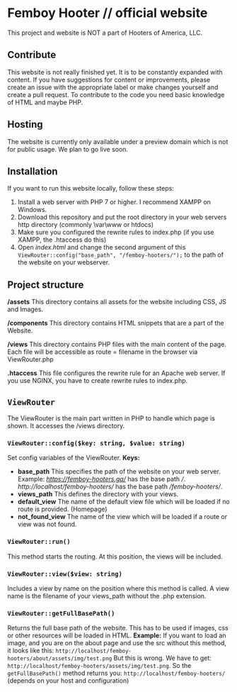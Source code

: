 # Femboy Hooter // official website
This project and website is NOT a part of Hooters of America, LLC.

## Contribute
This website is not really finished yet. 
It is to be constantly expanded with content. 
If you have suggestions for content or improvements, please create an issue with the appropriate label or make changes yourself and create a pull request. 
To contribute to the code you need basic knowledge of HTML and maybe PHP.

## Hosting
The website is currently only available under a preview domain which is not for public usage.
We plan to go live soon.

## Installation
If you want to run this website locally, follow these steps:
1. Install a web server with PHP 7 or higher. I recommend XAMPP on Windows.
2. Download this repository and put the root directory in your web servers http directory (commonly \var\www or htdocs)
3. Make sure you configured the rewrite rules to index.php (if you use XAMPP, the .htaccess do this)
4. Open *index.html* and change the second argument of this `ViewRouter::config("base_path", "/femboy-hooters/");` to the path of the website on your webserver.

## Project structure
**/assets** This directory contains all assets for the website including CSS, JS and Images.

**/components** This directory contains HTML snippets that are a part of the Website.

**/views** This directory contains PHP files with the main content of the page. 
Each file will be accessible as route = filename in the browser via ViewRouter.php

**.htaccess** This file configures the rewrite rule for an Apache web server.
If you use NGINX, you have to create rewrite rules to index.php.

## `ViewRouter`
The ViewRouter is the main part written in PHP to handle which page is shown.
It accesses the /views directory.

### `ViewRouter::config($key: string, $value: string)`
Set config variables of the ViewRouter.
**Keys:**
- **base_path** This specifies the path of the website on your web server. Example: *https://femboy-hooters.ga/* has the base path */*. *http://localhost/femboy-hooters/* has the base path */femboy-hooters/*.
- **views_path** This defines the directory with your views.
- **default_view** The name of the default view file which will be loaded if no route is provided. (Homepage)
- **not_found_view** The name of the view which will be loaded if a route or view was not found.

### `ViewRouter::run()`
This method starts the routing. At this position, the views will be included.

### `ViewRouter::view($view: string)`
Includes a view by name on the position where this method is called.
A view name is the filename of your views_path without the .php extension.

### `ViewRouter::getFullBasePath()`
Returns the full base path of the website.
This has to be used if images, css or other resources will be loaded in HTML.
**Example:**
If you want to load an image, and you are on the about page and use the src without this method, it looks like this:
`http://localhost/femboy-hooters/about/assets/img/test.png`
But this is wrong. We have to get:
`http://localhost/femboy-hooters/assets/img/test.png`.
So the `getFullBasePath()` method returns you:
`http://localhost/femboy-hooters/` (depends on your host and configuration)
